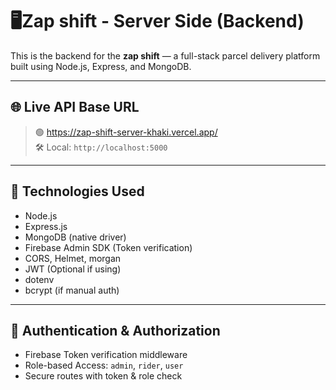 # 🖥️Zap shift - Server Side (Backend)

This is the backend for the **zap shift** — a full-stack parcel delivery platform built using Node.js, Express, and MongoDB.

---

## 🌐 Live API Base URL

> 🟢 https://zap-shift-server-khaki.vercel.app/  
> 🛠️ Local: `http://localhost:5000`

---

## 🚀 Technologies Used

- Node.js
- Express.js
- MongoDB (native driver)
- Firebase Admin SDK (Token verification)
- CORS, Helmet, morgan
- JWT (Optional if using)
- dotenv
- bcrypt (if manual auth)

---

## 🔐 Authentication & Authorization

- Firebase Token verification middleware
- Role-based Access: `admin`, `rider`, `user`
- Secure routes with token & role check

